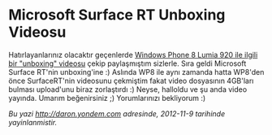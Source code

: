 # Microsoft Surface RT Unboxing Videosu
Hatırlayanlarınız olacaktır geçenlerde [Windows Phone 8 Lumia 920 ile
ilgili bir "unboxing"
videosu](http://daron.yondem.com/tr/post/Windows_Phone_8_Lumia_920_Unboxing)
çekip paylaşmıştım sizlerle. Sıra geldi Microsoft Surface RT'nin
unboxing'ine :) Aslında WP8 ile aynı zamanda hatta WP8'den önce
SurfaceRT'nin videosunu çekmiştim fakat video dosyasının 4GB'ları
bulması upload'unu biraz zorlaştırdı :) Neyse, halloldu ve şu anda video
yayında. Umarım beğenirsiniz ;) Yorumlarınızı bekliyorum :)




*Bu yazi http://daron.yondem.com adresinde, 2012-11-9 tarihinde yayinlanmistir.*
